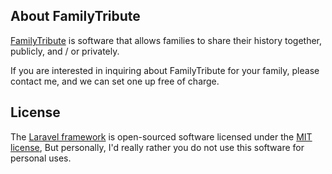 
## About FamilyTribute

[FamilyTribute](https://familytribute.org/) is software that allows families to share their history together,
publicly, and / or privately.

If you are interested in inquiring about FamilyTribute for your family, please contact me, and we can set one up free of charge.

## License

The [Laravel framework](https://laravel.com) is open-sourced software licensed under the [MIT license](https://opensource.org/licenses/MIT),
But personally, I'd really rather you do not use this software for personal uses.